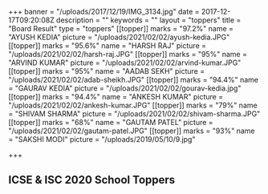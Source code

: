+++
banner = "/uploads/2017/12/19/IMG_3134.jpg"
date = 2017-12-17T09:20:08Z
description = ""
keywords = ""
layout = "toppers"
title = "Board Result"
type = "toppers"
[[topper]]
marks = "97.2%"
name = "AYUSH KEDIA"
picture = "/uploads/2021/02/02/ayush-kedia.JPG"
[[topper]]
marks = "95.6%"
name = "HARSH RAJ"
picture = "/uploads/2021/02/02/harsh-raj.JPG"
[[topper]]
marks = "95%"
name = "ARVIND KUMAR"
picture = "/uploads/2021/02/02/arvind-kumar.JPG"
[[topper]]
marks = "95%"
name = "AADAB SEKH"
picture = "/uploads/2021/02/02/adab-sheikh.JPG"
[[topper]]
marks = "94.4%"
name = "GAURAV KEDIA"
picture = "/uploads/2021/02/02/gourav-kedia.jpg"
[[topper]]
marks = "94.4%"
name = "ANKESH KUMAR"
picture = "/uploads/2021/02/02/ankesh-kumar.JPG"
[[topper]]
marks = "79%"
name = "SHIVAM SHARMA"
picture = "/uploads/2021/02/02/shivam-sharma.JPG"
[[topper]]
marks = "68%"
name = "GAUTAM PATEL"
picture = "/uploads/2021/02/02/gautam-patel.JPG"
[[topper]]
marks = "93%"
name = "SAKSHI MODI"
picture = "/uploads/2019/05/10/9.jpg"

+++
## ICSE & ISC 2020 School Toppers